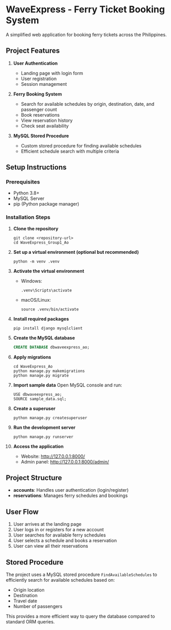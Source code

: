 # WaveExpress - Ferry Ticket Booking System

A simplified web application for booking ferry tickets across the Philippines.

## Project Features

1. **User Authentication**
   - Landing page with login form
   - User registration
   - Session management

2. **Ferry Booking System**
   - Search for available schedules by origin, destination, date, and passenger count
   - Book reservations
   - View reservation history
   - Check seat availability

3. **MySQL Stored Procedure**
   - Custom stored procedure for finding available schedules
   - Efficient schedule search with multiple criteria

## Setup Instructions

### Prerequisites
- Python 3.8+
- MySQL Server
- pip (Python package manager)

### Installation Steps

1. **Clone the repository**
   ```
   git clone <repository-url>
   cd WaveExpress_Group1_Ao
   ```

2. **Set up a virtual environment (optional but recommended)**
   ```
   python -m venv .venv
   ```

3. **Activate the virtual environment**
   - Windows:
     ```
     .venv\Scripts\activate
     ```
   - macOS/Linux:
     ```
     source .venv/bin/activate
     ```

4. **Install required packages**
   ```
   pip install django mysqlclient
   ```

5. **Create the MySQL database**
   ```sql
   CREATE DATABASE dbwaveexpress_ao;
   ```

6. **Apply migrations**
   ```
   cd WaveExpress_Ao
   python manage.py makemigrations
   python manage.py migrate
   ```

7. **Import sample data**
   Open MySQL console and run:
   ```
   USE dbwaveexpress_ao;
   SOURCE sample_data.sql;
   ```

8. **Create a superuser**
   ```
   python manage.py createsuperuser
   ```

9. **Run the development server**
   ```
   python manage.py runserver
   ```

10. **Access the application**
    - Website: http://127.0.0.1:8000/
    - Admin panel: http://127.0.0.1:8000/admin/

## Project Structure

- **accounts**: Handles user authentication (login/register)
- **reservations**: Manages ferry schedules and bookings

## User Flow

1. User arrives at the landing page
2. User logs in or registers for a new account
3. User searches for available ferry schedules
4. User selects a schedule and books a reservation
5. User can view all their reservations

## Stored Procedure

The project uses a MySQL stored procedure `FindAvailableSchedules` to efficiently search for available schedules based on:
- Origin location
- Destination
- Travel date
- Number of passengers

This provides a more efficient way to query the database compared to standard ORM queries.
